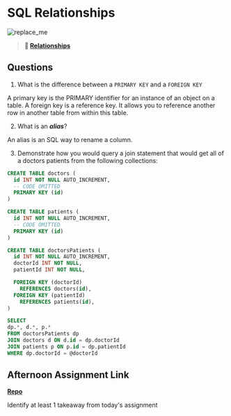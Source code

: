 # SQL Relationships

![replace_me](https://codeworks.blob.core.windows.net/public/assets/img/illustrations/placeholder.svg)

> **📖 [Relationships](https://codeworksacademy.com/fs-student-guide/resources/wk11/02-MySQL-Relationships)**

## Questions

1. What is the difference between a `PRIMARY KEY` and a `FOREIGN KEY`

A primary key is the PRIMARY identifier for an instance of an object on a table. A foreign key is a reference key. It allows you to reference another row in another table from within this table. 

2. What is an ***alias***?

An alias is an SQL way to rename a column.

3. Demonstrate how you would query a join statement that would get all of a doctors patients from the following collections:

```SQL
CREATE TABLE doctors (
  id INT NOT NULL AUTO_INCREMENT,
  -- CODE OMITTED
  PRIMARY KEY (id)
)

CREATE TABLE patients (
  id INT NOT NULL AUTO_INCREMENT,
  -- CODE OMITTED
  PRIMARY KEY (id)
)

CREATE TABLE doctorsPatients (
  id INT NOT NULL AUTO_INCREMENT,
  doctorId INT NOT NULL,
  patientId INT NOT NULL,

  FOREIGN KEY (doctorId)
    REFERENCES doctors(id),
  FOREIGN KEY (patientId)
    REFERENCES patients(id),
)

SELECT
dp.*, d.*, p.*
FROM doctorsPatients dp
JOIN doctors d ON d.id = dp.doctorId
JOIN patients p ON p.id = dp.patientId
WHERE dp.doctorId = @doctorId

```



## Afternoon Assignment Link

**[Repo](https://github.com/IsaacDuff/<ASSIGNMENT_REPO>)**

Identify at least 1 takeaway from today's assignment
